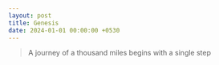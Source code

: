 ```yaml
---
layout: post
title: Genesis
date: 2024-01-01 00:00:00 +0530
---
```


> A journey of a thousand miles begins with a single step
